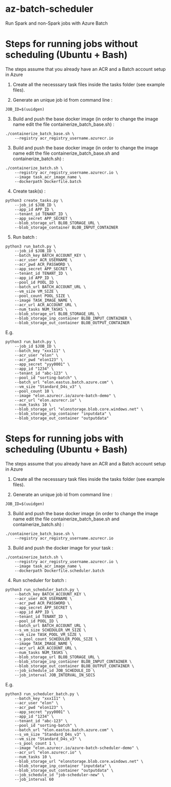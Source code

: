 # az-batch-scheduler
Run Spark and non-Spark jobs with Azure Batch

# Steps for running jobs without scheduling (Ubuntu + Bash)
The steps assume that you already have an ACR and a Batch account setup in Azure

1. Create all the necesssary task files inside the tasks folder (see example files).

2. Generate an unique job id from command line : 
```
JOB_ID=$(uuidgen)
```

3. Build and push the base docker image (in order to change the image name edit the file containerize_batch_base.sh) : 
```
./containerize_batch_base.sh \
    --registry acr_registry_username.azurecr.io
```

3. Build and push the base docker image (in order to change the image name edit the file containerize_batch_base.sh and containerize_batch.sh) : 
```
./containerize_batch.sh \
    --registry acr_registry_username.azurecr.io \
    --image task_acr_image_name \
    --dockerpath Dockerfile.batch
```

4. Create task(s) : 
```
python3 create_tasks.py \
    --job_id $JOB_ID \
    --app_id APP_ID \
    --tenant_id TENANT_ID \
    --app_secret APP_SECRET \
    --blob_storage_url BLOB_STORAGE_URL \
    --blob_storage_container BLOB_INPUT_CONTAINER
```

5. Run batch :
```
python3 run_batch.py \
    --job_id $JOB_ID \
    --batch_key BATCH_ACCOUNT_KEY \
    --acr_user ACR_USERNAME \
    --acr_pwd ACR_PASSWORD \
    --app_secret APP_SECRET \
    --tenant_id TENANT_ID \
    --app_id APP_ID \
    --pool_id POOL_ID \
    --batch_url BATCH_ACCOUNT_URL \
    --vm_size VM_SIZE \
    --pool_count POOL_SIZE \
    --image TASK_IMAGE_NAME \
    --acr_url ACR_ACCOUNT_URL \
    --num_tasks NUM_TASKS \
    --blob_storage_url BLOB_STORAGE_URL \
    --blob_storage_inp_container BLOB_INPUT_CONTAINER \
    --blob_storage_out_container BLOB_OUTPUT_CONTAINER
```

E.g.

```
python3 run_batch.py \
    --job_id $JOB_ID \
    --batch_key "xxx111" \
    --acr_user "elon" \
    --acr_pwd "elon123" \
    --app_secret "yyy0001" \
    --app_id "1234" \
    --tenant_id "abc-123" \
    --pool_id "sorting-batch" \
    --batch_url "elon.eastus.batch.azure.com" \
    --vm_size "Standard_D4s_v3" \
    --pool_count 10 \
    --image "elon.azurecr.io/azure-batch-demo" \
    --acr_url "elon.azurecr.io" \
    --num_tasks 10 \
    --blob_storage_url "elonstorage.blob.core.windows.net" \
    --blob_storage_inp_container "inputdata" \
    --blob_storage_out_container "outputdata"
```

# Steps for running jobs with scheduling (Ubuntu + Bash)
The steps assume that you already have an ACR and a Batch account setup in Azure

1. Create all the necesssary task files inside the tasks folder (see example files).

2. Generate an unique job id from command line : 
```
JOB_ID=$(uuidgen)
```

3. Build and push the base docker image (in order to change the image name edit the file containerize_batch_base.sh and containerize_batch.sh) : 
```
./containerize_batch_base.sh \
    --registry acr_registry_username.azurecr.io
```

3. Build and push the docker image for your task : 
```
./containerize_batch.sh \
    --registry acr_registry_username.azurecr.io \
    --image task_acr_image_name \
    --dockerpath Dockerfile.scheduler.batch
```

4. Run scheduler for batch :
```
python3 run_scheduler_batch.py \
    --batch_key BATCH_ACCOUNT_KEY \
    --acr_user ACR_USERNAME \
    --acr_pwd ACR_PASSWORD \
    --app_secret APP_SECRET \
    --app_id APP_ID \
    --tenant_id TENANT_ID \
    --pool_id POOL_ID \
    --batch_url BATCH_ACCOUNT_URL \
    --s_vm_size SCHEDULER_VM_SIZE \
    --vm_size TASK_POOL_VM_SIZE \
    --s_pool_count SCHEDULER_POOL_SIZE \
    --image TASK_IMAGE_NAME \
    --acr_url ACR_ACCOUNT_URL \
    --num_tasks NUM_TASKS \
    --blob_storage_url BLOB_STORAGE_URL \
    --blob_storage_inp_container BLOB_INPUT_CONTAINER \
    --blob_storage_out_container BLOB_OUTPUT_CONTAINER \
    --job_schedule_id JOB_SCHEDULE_ID \
    --job_interval JOB_INTERVAL_IN_SECS
```

E.g.

```
python3 run_scheduler_batch.py \
    --batch_key "xxx111" \
    --acr_user "elon" \
    --acr_pwd "elon123" \
    --app_secret "yyy0001" \
    --app_id "1234" \
    --tenant_id "abc-123" \
    --pool_id "sorting-batch" \
    --batch_url "elon.eastus.batch.azure.com" \
    --s_vm_size "Standard_D4s_v3" \
    --vm_size "Standard_D4s_v3" \
    --s_pool_count 1 \
    --image "elon.azurecr.io/azure-batch-scheduler-demo" \
    --acr_url "elon.azurecr.io" \
    --num_tasks 10 \
    --blob_storage_url "elonstorage.blob.core.windows.net" \
    --blob_storage_inp_container "inputdata" \
    --blob_storage_out_container "outputdata" \
    --job_schedule_id "job-scheduler-new" \
    --job_interval 60
```
